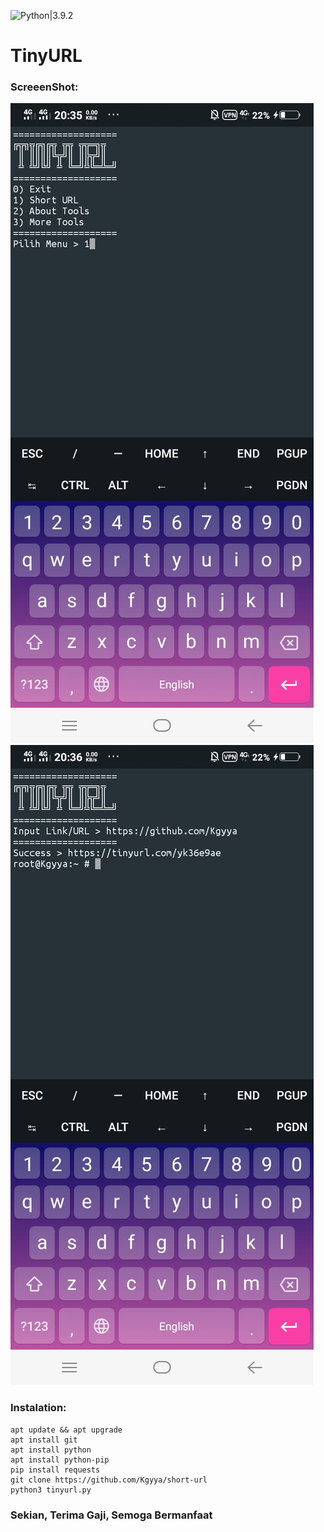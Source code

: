 ![Python|3.9.2](https://img.shields.io/badge/Python-3.9.2-blue.svg)
# TinyURL
  ### ScreeenShot:
![ini ss](https://github.com/Kgyya/short-url/blob/main/Screenshot_20210427_203553.jpg)
![ini ss2](https://github.com/Kgyya/short-url/blob/main/Screenshot_20210427_203613.jpg)
  ### Instalation:
```
apt update && apt upgrade
apt install git
apt install python
apt install python-pip
pip install requests
git clone https://github.com/Kgyya/short-url
python3 tinyurl.py
```
  ### Sekian, Terima Gaji, Semoga Bermanfaat
